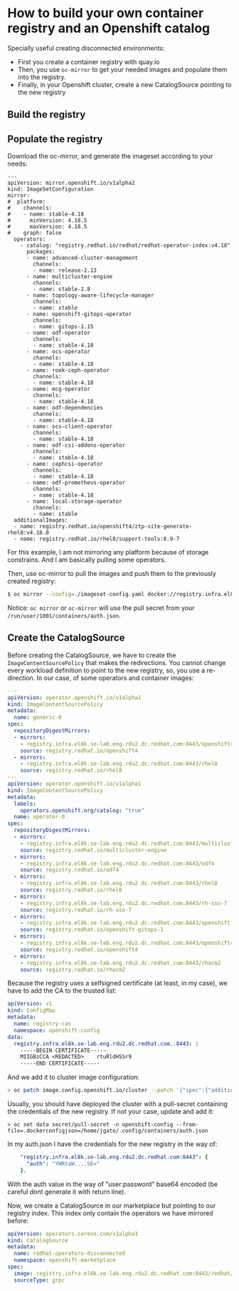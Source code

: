 # How to build your own container registry and an Openshift catalog

Specially useful creating disconnected environments:
 * First you create a container registry with quay.io
 * Then, you use `oc-mirror` to get your needed images and populate them into the registry.
 * Finally, in your Openshift cluster, create a new CatalogSource pointing to the new registry
 

## Build the registry


## Populate the registry

Download the oc-mirror, and generate the imageset according to your needs:

```
---
apiVersion: mirror.openshift.io/v1alpha2
kind: ImageSetConfiguration
mirror:
#  platform:
#    channels:
#    - name: stable-4.18
#      minVersion: 4.18.5
#      maxVersion: 4.18.5
#    graph: false
  operators:
    - catalog: "registry.redhat.io/redhat/redhat-operator-index:v4.18"
      packages:
      - name: advanced-cluster-management
        channels:
        - name: release-2.13
      - name: multicluster-engine
        channels:
        - name: stable-2.8
      - name: topology-aware-lifecycle-manager
        channels:
        - name: stable
      - name: openshift-gitops-operator
        channels:
        - name: gitops-1.15
      - name: odf-operator
        channels:
        - name: stable-4.18
      - name: ocs-operator
        channels:
        - name: stable-4.18
      - name: rook-ceph-operator
        channels:
        - name: stable-4.18
      - name: mcg-operator
        channels:
        - name: stable-4.18
      - name: odf-dependencies
        channels:
        - name: stable-4.18
      - name: ocs-client-operator
        channels:
        - name: stable-4.18
      - name: odf-csi-addons-operator
        channels:
        - name: stable-4.18
      - name: cephcsi-operator
        channels:
        - name: stable-4.18
      - name: odf-prometheus-operator
        channels:
        - name: stable-4.18
      - name: local-storage-operator
        channels:
        - name: stable
  additionalImages:
  - name: registry.redhat.io/openshift4/ztp-site-generate-rhel8:v4.18.0
  - name: registry.redhat.io/rhel8/support-tools:8.9-7
```

For this example, I am not mirroring any platform because of storage constrains. And I am basically pulling some operators.

Then, use oc-mirror to pull the images and push them to the previously created registry:

```bash
$ oc mirror --config=./imageset-config.yaml docker://registry.infra.el8k.se-lab.eng.rdu2.dc.redhat.com:8443
```

Notice: `oc mirror` or `oc-mirror` will use the pull secret from your `/run/user/1001/containers/auth.json`.

## Create the CatalogSource

Before creating the CatalogSource, we have to create the `ImageContentSourcePolicy` that makes the redirections. You cannot change every workload definition to point to the new registry, so, you use a re-direction. In our case, of some operators and container images:

```yaml
---
apiVersion: operator.openshift.io/v1alpha1
kind: ImageContentSourcePolicy
metadata:
  name: generic-0
spec:
  repositoryDigestMirrors:
  - mirrors:
    - registry.infra.el8k.se-lab.eng.rdu2.dc.redhat.com:8443/openshift4
    source: registry.redhat.io/openshift4
  - mirrors:
    - registry.infra.el8k.se-lab.eng.rdu2.dc.redhat.com:8443/rhel8
    source: registry.redhat.io/rhel8
---
apiVersion: operator.openshift.io/v1alpha1
kind: ImageContentSourcePolicy
metadata:
  labels:
    operators.openshift.org/catalog: "true"
  name: operator-0
spec:
  repositoryDigestMirrors:
  - mirrors:
    - registry.infra.el8k.se-lab.eng.rdu2.dc.redhat.com:8443/multicluster-engine
    source: registry.redhat.io/multicluster-engine
  - mirrors:
    - registry.infra.el8k.se-lab.eng.rdu2.dc.redhat.com:8443/odf4
    source: registry.redhat.io/odf4
  - mirrors:
    - registry.infra.el8k.se-lab.eng.rdu2.dc.redhat.com:8443/rhel8
    source: registry.redhat.io/rhel8
  - mirrors:
    - registry.infra.el8k.se-lab.eng.rdu2.dc.redhat.com:8443/rh-sso-7
    source: registry.redhat.io/rh-sso-7
  - mirrors:
    - registry.infra.el8k.se-lab.eng.rdu2.dc.redhat.com:8443/openshift-gitops-1
    source: registry.redhat.io/openshift-gitops-1
  - mirrors:
    - registry.infra.el8k.se-lab.eng.rdu2.dc.redhat.com:8443/openshift4
    source: registry.redhat.io/openshift4
  - mirrors:
    - registry.infra.el8k.se-lab.eng.rdu2.dc.redhat.com:8443/rhacm2
    source: registry.redhat.io/rhacm2
```

Because the registry uses a selfsigned certificate (at least, in my case), we have to add the CA to the trusted list:

```yaml
apiVersion: v1
kind: ConfigMap
metadata:
  name: registry-cas
  namespace: openshift-config
data:
  registry.infra.el8k.se-lab.eng.rdu2.dc.redhat.com..8443: |
    -----BEGIN CERTIFICATE-----
    MIIGBzCCA <REDACTED>    rtuRldHSSr9
    -----END CERTIFICATE-----

```

And we add it to cluster image configuration: 
```bash
> oc patch image.config.openshift.io/cluster --patch '{"spec":{"additionalTrustedCA":{"name":"registry-cas"}}}' --type=merge
```

Usually, you should have deployed the cluster with a pull-secret containing the credentials of the new registry. If not your case, update and add it:

```
> oc set data secret/pull-secret -n openshift-config --from-file=.dockerconfigjson=/home/jgato/.config/containers/auth.json
```

In my auth.json I have the credentials for the new registry in the way of:

```yaml
    "registry.infra.el8k.se-lab.eng.rdu2.dc.redhat.com:8443": {
      "auth": "YWRtaW....SE="
    },

```

With the auth value in the way of "user:password" base64 encoded (be careful dont generate it with return line).

Now, we create a CatalogSource in our marketplace but pointing to our registry index. This index only contain the operators we have mirrored before:

```yaml
apiVersion: operators.coreos.com/v1alpha1
kind: CatalogSource
metadata:
  name: redhat-operators-disconnected
  namespace: openshift-marketplace
spec:
  image: registry.infra.el8k.se-lab.eng.rdu2.dc.redhat.com:8443/redhat/redhat-operator-index:v4.18
  sourceType: grpc

```
